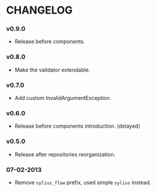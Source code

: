 CHANGELOG
=========

### v0.9.0

* Release before components.

### v0.8.0

* Make the validator extendable.

### v0.7.0

* Add custom InvalidArgumentException.

### v0.6.0

* Release before components introduction. (delayed)

### v0.5.0

* Release after repositories reorganization.

### 07-02-2013

* Remove ``sylius_flow`` prefix, used simple ``sylius`` instead.
